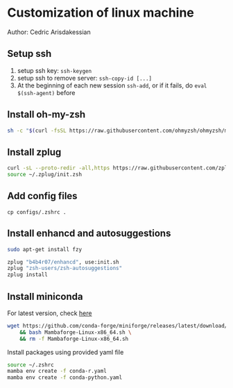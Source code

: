 # Customization of linux machine
Author: Cedric Arisdakessian

## Setup ssh
1) setup ssh key: `ssh-keygen`
2) setup ssh to remove server: `ssh-copy-id [...]`
3) At the beginning of each new session
`ssh-add`, or if it fails, do  `eval $(ssh-agent)` before

## Install oh-my-zsh
```bash
sh -c "$(curl -fsSL https://raw.githubusercontent.com/ohmyzsh/ohmyzsh/master/tools/install.sh)"
```

## Install zplug
```bash
curl -sL --proto-redir -all,https https://raw.githubusercontent.com/zplug/installer/master/installer.zsh | zsh
source ~/.zplug/init.zsh
```

## Add config files
`cp configs/.zshrc .`

## Install enhancd and autosuggestions
```bash
sudo apt-get install fzy

zplug "b4b4r07/enhancd", use:init.sh
zplug "zsh-users/zsh-autosuggestions"
zplug install
```

## Install miniconda
For latest version, check [here](https://github.com/conda-forge/miniforge)
```bash
wget https://github.com/conda-forge/miniforge/releases/latest/download/Mambaforge-Linux-x86_64.sh \
    && bash Mambaforge-Linux-x86_64.sh \
    && rm -f Mambaforge-Linux-x86_64.sh
```

Install packages using provided yaml file
```bash
source ~/.zshrc
mamba env create -f conda-r.yaml
mamba env create -f conda-python.yaml
```

